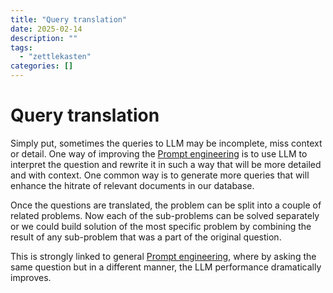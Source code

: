 ```yaml
---
title: "Query translation"
date: 2025-02-14
description: ""
tags: 
  - "zettlekasten"
categories: []
---
```


# Query translation
Simply put, sometimes the queries to LLM may be incomplete, miss context or
detail. One way of improving the [Prompt engineering](zettelkasten/Prompt%20engineering.md) is
to use LLM to interpret the question and rewrite it in such a way that will be
more detailed and with context. One common way is to generate more queries that
will enhance the hitrate of relevant documents in our database.

Once the questions are translated, the problem can be split into a couple of related problems. Now each of the sub-problems can be solved separately or we could build solution of the most specific problem by combining the result of any sub-problem that was a part of the original question.

This is strongly linked to general [Prompt engineering](zettelkasten/Prompt%20engineering.md),
where by asking the same question but in a different manner, the LLM performance
dramatically improves.